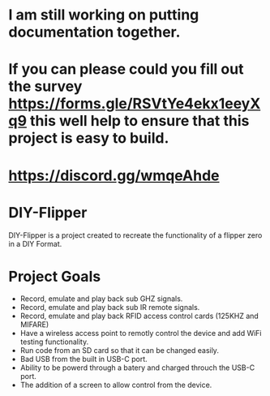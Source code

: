 # I am still working on putting documentation together. 
# If you can please could you fill out the survey https://forms.gle/RSVtYe4ekx1eeyXq9 this well help to ensure that this project is easy to build.

# https://discord.gg/wmqeAhde

# DIY-Flipper
DIY-Flipper is a project created to recreate the functionality of a flipper zero in a DIY Format.

# Project Goals
* Record, emulate and play back sub GHZ signals.
* Record, emulate and play back sub IR remote signals.
* Record, emulate and play back RFID access control cards (125KHZ and MIFARE)
* Have a wireless access point to remotly control the device and add WiFi testing functionality.
* Run code from an SD card so that it can be changed easily.
* Bad USB from the built in USB-C port.
* Ability to be powerd through a batery and charged throuch the USB-C port.
* The addition of a screen to allow control from the device.
